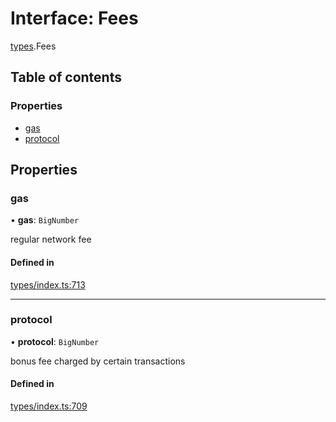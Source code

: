 # Interface: Fees

[types](../wiki/types).Fees

## Table of contents

### Properties

- [gas](../wiki/types.Fees#gas)
- [protocol](../wiki/types.Fees#protocol)

## Properties

### gas

• **gas**: `BigNumber`

regular network fee

#### Defined in

[types/index.ts:713](https://github.com/PolymathNetwork/polymesh-sdk/blob/c37bc05d/src/types/index.ts#L713)

___

### protocol

• **protocol**: `BigNumber`

bonus fee charged by certain transactions

#### Defined in

[types/index.ts:709](https://github.com/PolymathNetwork/polymesh-sdk/blob/c37bc05d/src/types/index.ts#L709)
